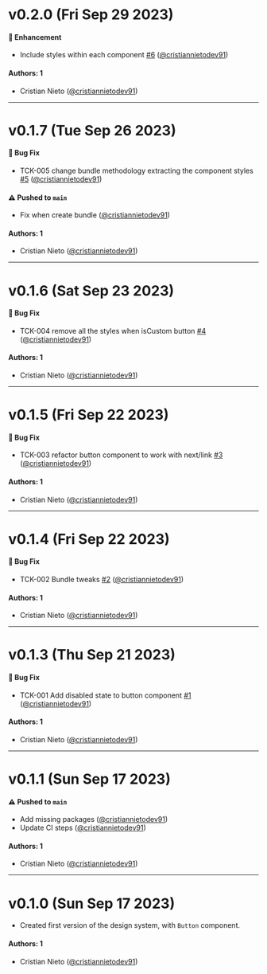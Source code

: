 # v0.2.0 (Fri Sep 29 2023)

#### 🚀 Enhancement

- Include styles within each component [#6](https://github.com/cristiannietodev91/cs-forms/pull/6) ([@cristiannietodev91](https://github.com/cristiannietodev91))

#### Authors: 1

- Cristian Nieto ([@cristiannietodev91](https://github.com/cristiannietodev91))

---

# v0.1.7 (Tue Sep 26 2023)

#### 🐛 Bug Fix

- TCK-005 change bundle methodology extracting the component styles [#5](https://github.com/cristiannietodev91/cs-forms/pull/5) ([@cristiannietodev91](https://github.com/cristiannietodev91))

#### ⚠️ Pushed to `main`

- Fix when create bundle ([@cristiannietodev91](https://github.com/cristiannietodev91))

#### Authors: 1

- Cristian Nieto ([@cristiannietodev91](https://github.com/cristiannietodev91))

---

# v0.1.6 (Sat Sep 23 2023)

#### 🐛 Bug Fix

- TCK-004 remove all the styles when isCustom button [#4](https://github.com/cristiannietodev91/cs-forms/pull/4) ([@cristiannietodev91](https://github.com/cristiannietodev91))

#### Authors: 1

- Cristian Nieto ([@cristiannietodev91](https://github.com/cristiannietodev91))

---

# v0.1.5 (Fri Sep 22 2023)

#### 🐛 Bug Fix

- TCK-003 refactor button component to work with next/link [#3](https://github.com/cristiannietodev91/cs-forms/pull/3) ([@cristiannietodev91](https://github.com/cristiannietodev91))

#### Authors: 1

- Cristian Nieto ([@cristiannietodev91](https://github.com/cristiannietodev91))

---

# v0.1.4 (Fri Sep 22 2023)

#### 🐛 Bug Fix

- TCK-002 Bundle tweaks [#2](https://github.com/cristiannietodev91/cs-forms/pull/2) ([@cristiannietodev91](https://github.com/cristiannietodev91))

#### Authors: 1

- Cristian Nieto ([@cristiannietodev91](https://github.com/cristiannietodev91))

---

# v0.1.3 (Thu Sep 21 2023)

#### 🐛 Bug Fix

- TCK-001 Add disabled state to button component [#1](https://github.com/cristiannietodev91/cs-forms/pull/1) ([@cristiannietodev91](https://github.com/cristiannietodev91))

#### Authors: 1

- Cristian Nieto ([@cristiannietodev91](https://github.com/cristiannietodev91))

---

# v0.1.1 (Sun Sep 17 2023)

#### ⚠️ Pushed to `main`

- Add missing packages ([@cristiannietodev91](https://github.com/cristiannietodev91))
- Update CI steps ([@cristiannietodev91](https://github.com/cristiannietodev91))

#### Authors: 1

- Cristian Nieto ([@cristiannietodev91](https://github.com/cristiannietodev91))

---

# v0.1.0 (Sun Sep 17 2023)

- Created first version of the design system, with `Button` component.

#### Authors: 1

- Cristian Nieto ([@cristiannietodev91](https://github.com/cristiannietodev91))